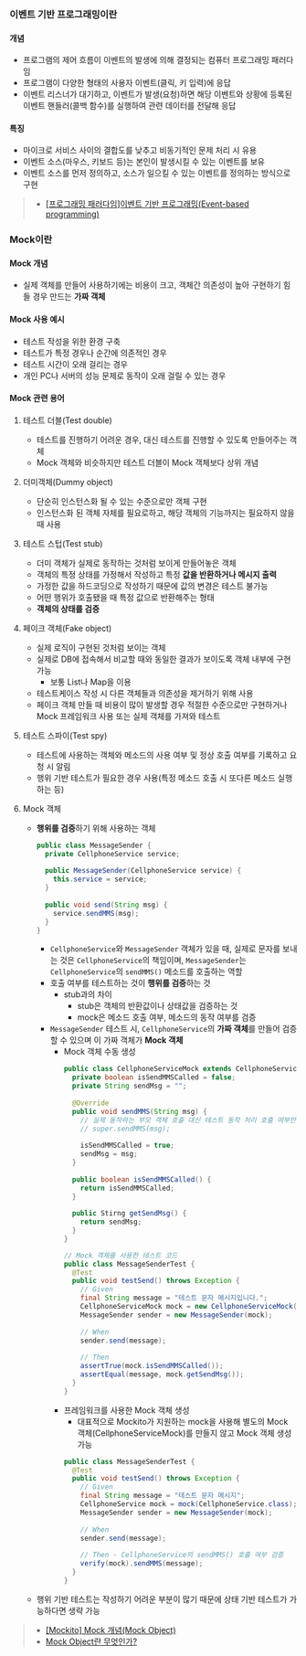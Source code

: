 ### 이벤트 기반 프로그래밍이란
#### 개념
- 프로그램의 제어 흐름이 이벤트의 발생에 의해 결정되는 컴퓨터 프로그래밍 패러다임
- 프로그램이 다양한 형태의 사용자 이벤트(클릭, 키 입력)에 응답
- 이벤트 리스너가 대기하고, 이벤트가 발생(요청)하면 해당 이벤트와 상황에 등록된 이벤트 핸들러(콜백 함수)를 실행하여 관련 데이터를 전달해 응답

#### 특징
- 마이크로 서비스 사이의 결합도를 낮추고 비동기적인 문제 처리 시 유용
- 이벤트 소스(마우스, 키보드 등)는 본인이 발생시킬 수 있는 이벤트를 보유
- 이벤트 소스를 먼저 정의하고, 소스가 일으킬 수 있는 이벤트를 정의하는 방식으로 구현

> - [[프로그래밍 패러다임]이벤트 기반 프로그래밍(Event-based programming)](https://kamang-it.tistory.com/entry/%ED%94%84%EB%A1%9C%EA%B7%B8%EB%9E%98%EB%B0%8D-%ED%8C%A8%EB%9F%AC%EB%8B%A4%EC%9E%84%EC%9D%B4%EB%B2%A4%ED%8A%B8-%EA%B8%B0%EB%B0%98-%ED%94%84%EB%A1%9C%EA%B7%B8%EB%9E%98%EB%B0%8DEvent-based-programming)
### Mock이란

#### Mock 개념
- 실제 객체를 만들어 사용하기에는 비용이 크고, 객체간 의존성이 높아 구현하기 힘들 경우 만드는 **가짜 객체**

#### Mock 사용 예시
- 테스트 작성을 위한 환경 구축
- 테스트가 특정 경우나 순간에 의존적인 경우
- 테스트 시간이 오래 걸리는 경우
- 개인 PC나 서버의 성능 문제로 동작이 오래 걸릴 수 있는 경우

#### Mock 관련 용어
1. 테스트 더블(Test double)
    - 테스트를 진행하기 어려운 경우, 대신 테스트를 진행할 수 있도록 만들어주는 객체
    - Mock 객체와 비슷하지만 테스트 더블이 Mock 객체보다 상위 개념

2. 더미객체(Dummy object)
    - 단순히 인스턴스화 될 수 있는 수준으로만 객체 구현
    - 인스턴스화 된 객체 자체를 필요로하고, 해당 객체의 기능까지는 필요하지 않을 때 사용

3. 테스트 스텁(Test stub)
    - 더미 객체가 실제로 동작하는 것처럼 보이게 만들어놓은 객체
    - 객체의 특정 상태를 가정해서 작성하고 특정 **값을 반환하거나 메시지 출력**
    - 가정한 값을 하드코딩으로 작성하기 때문에 값의 변경은 테스트 불가능
    - 어떤 행위가 호출됐을 때 특정 값으로 반환해주는 형태
    - **객체의 상태를 검증**

4. 페이크 객체(Fake object)
    - 실제 로직이 구현된 것처럼 보이는 객체
    - 실제로 DB에 접속해서 비교할 때와 동일한 결과가 보이도록 객체 내부에 구현 가능
      - 보통 List나 Map을 이용
    - 테스트케이스 작성 시 다른 객체들과 의존성을 제거하기 위해 사용
    - 페이크 객체 만들 때 비용이 많이 발생할 경우 적절한 수준으로만 구현하거나 Mock 프레임워크 사용 또는 실제 객체를 가져와 테스트

5. 테스트 스파이(Test spy)
    - 테스트에 사용하는 객체와 메소드의 사용 여부 및 정상 호출 여부를 기록하고 요청 시 알림
    - 행위 기반 테스트가 필요한 경우 사용(특정 메소드 호출 시 또다른 메소드 실행하는 등)

6. Mock 객체
    - **행위를 검증**하기 위해 사용하는 객체
      ```JAVA
      public class MessageSender {
        private CellphoneService service;
    
        public MessageSender(CellphoneService service) {
          this.service = service;
        }
    
        public void send(String msg) {
          service.sendMMS(msg);
        }
      }
      ```
      - ```CellphoneService```와 ```MessageSender``` 객체가 있을 때, 실제로 문자를 보내는 것은 ```CellphoneService```의 책임이며, ```MessageSender```는 ```CellphoneService```의 ```sendMMS()``` 메소드를 호출하는 역할
      - 호출 여부를 테스트하는 것이 **행위를 검증**하는 것
        - stub과의 차이
          - stub은 객체의 반환값이나 상태값을 검증하는 것
          - mock은 메소드 호출 여부, 메소드의 동작 여부를 검증
      - ```MessageSender``` 테스트 시, ```CellphoneService```의 **가짜 객체**를 만들어 검증할 수 있으며 이 가짜 객체가 **Mock 객체**
        - Mock 객체 수동 생성
          ```JAVA
          public class CellphoneServiceMock extends CellphoneService {
            private boolean isSendMMSCalled = false;
            private String sendMsg = "";
    
            @Override
            public void sendMMS(String msg) {
              // 실제 동작하는 부모 객체 호출 대신 테스트 동작 처리 호출 여부만 확인하도록 구현
              // super.sendMMS(msg);
              
              isSendMMSCalled = true;
              sendMsg = msg;
            }
    
            public boolean isSendMMSCalled() {
              return isSendMMSCalled;
            }
    
            public Stirng getSendMsg() {
              return sendMsg;
            }
          }
          ```
          ```JAVA
          // Mock 객체를 사용한 테스트 코드
          public class MessageSenderTest {
            @Test
            public void testSend() throws Exception {
              // Given
              final String message = "테스트 문자 메시지입니다.";
              CellphoneServiceMock mock = new CellphoneServiceMock();
              MessageSender sender = new MessageSender(mock);
    
              // When
              sender.send(message);
    
              // Then
              assertTrue(mock.isSendMMSCalled());
              assertEqual(message, mock.getSendMsg());
            }
          }
          ```
        - 프레임워크를 사용한 Mock 객체 생성
          - 대표적으로 Mockito가 지원하는 mock을 사용해 별도의 Mock 객체(CellphoneServiceMock)를 만들지 않고 Mock 객체 생성 가능
          ```JAVA
          public class MessageSenderTest {
            @Test
            public void testSend() throws Exception {
              // Given
              final String message = "테스트 문자 메시지";
              CellphoneService mock = mock(CellphoneService.class);
              MessageSender sender = new MessageSender(mock);
    
              // When
              sender.send(message);
    
              // Then - CellphoneService의 sendMMS() 호출 여부 검증
              verify(mock).sendMMS(message);
            }
          }
          ```
    - 행위 기반 테스트는 작성하기 어려운 부분이 많기 때문에 상태 기반 테스트가 가능하다면 생략 가능


> - [[Mockito] Mock 개념(Mock Object)](https://www.crocus.co.kr/1555)
> - [Mock Object란 무엇인가?](https://medium.com/@SlackBeck/mock-object%EB%9E%80-%EB%AC%B4%EC%97%87%EC%9D%B8%EA%B0%80-85159754b2ac)
